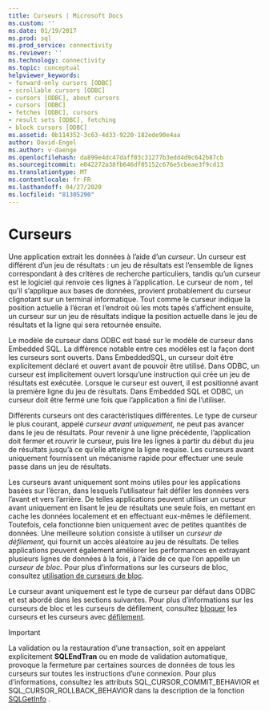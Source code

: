 ```yaml
---
title: Curseurs | Microsoft Docs
ms.custom: ''
ms.date: 01/19/2017
ms.prod: sql
ms.prod_service: connectivity
ms.reviewer: ''
ms.technology: connectivity
ms.topic: conceptual
helpviewer_keywords:
- forward-only cursors [ODBC]
- scrollable cursors [ODBC]
- cursors [ODBC], about cursors
- cursors [ODBC]
- fetches [ODBC], cursors
- result sets [ODBC], fetching
- block cursors [ODBC]
ms.assetid: 0b114352-3c63-4d33-9220-182ede90e4aa
author: David-Engel
ms.author: v-daenge
ms.openlocfilehash: da899e4dc47daff03c31277b3edd4d9c642b87cb
ms.sourcegitcommit: e042272a38fb646df05152c676e5cbeae3f9cd13
ms.translationtype: MT
ms.contentlocale: fr-FR
ms.lasthandoff: 04/27/2020
ms.locfileid: "81305290"
---
```

# <a name="cursors"></a>Curseurs
Une application extrait les données à l’aide d’un *curseur*. Un curseur est différent d’un jeu de résultats : un jeu de résultats est l’ensemble de lignes correspondant à des critères de recherche particuliers, tandis qu’un curseur est le logiciel qui renvoie ces lignes à l’application. Le curseur de nom *,* tel qu’il s’applique aux bases de données, provient probablement du curseur clignotant sur un terminal informatique. Tout comme le curseur indique la position actuelle à l’écran et l’endroit où les mots tapés s’affichent ensuite, un curseur sur un jeu de résultats indique la position actuelle dans le jeu de résultats et la ligne qui sera retournée ensuite.  
  
 Le modèle de curseur dans ODBC est basé sur le modèle de curseur dans Embedded SQL. La différence notable entre ces modèles est la façon dont les curseurs sont ouverts. Dans EmbeddedSQL, un curseur doit être explicitement déclaré et ouvert avant de pouvoir être utilisé. Dans ODBC, un curseur est implicitement ouvert lorsqu’une instruction qui crée un jeu de résultats est exécutée. Lorsque le curseur est ouvert, il est positionné avant la première ligne du jeu de résultats. Dans Embedded SQL et ODBC, un curseur doit être fermé une fois que l’application a fini de l’utiliser.  
  
 Différents curseurs ont des caractéristiques différentes. Le type de curseur le plus courant, appelé *curseur avant uniquement,* ne peut pas avancer dans le jeu de résultats. Pour revenir à une ligne précédente, l’application doit fermer et rouvrir le curseur, puis lire les lignes à partir du début du jeu de résultats jusqu’à ce qu’elle atteigne la ligne requise. Les curseurs avant uniquement fournissent un mécanisme rapide pour effectuer une seule passe dans un jeu de résultats.  
  
 Les curseurs avant uniquement sont moins utiles pour les applications basées sur l’écran, dans lesquels l’utilisateur fait défiler les données vers l’avant et vers l’arrière. De telles applications peuvent utiliser un curseur avant uniquement en lisant le jeu de résultats une seule fois, en mettant en cache les données localement et en effectuant eux-mêmes le défilement. Toutefois, cela fonctionne bien uniquement avec de petites quantités de données. Une meilleure solution consiste à utiliser un *curseur de défilement,* qui fournit un accès aléatoire au jeu de résultats. De telles applications peuvent également améliorer les performances en extrayant plusieurs lignes de données à la fois, à l’aide de ce que l’on appelle un *curseur de bloc.* Pour plus d’informations sur les curseurs de bloc, consultez [utilisation de curseurs de bloc](../../../odbc/reference/develop-app/using-block-cursors.md).  
  
 Le curseur avant uniquement est le type de curseur par défaut dans ODBC et est abordé dans les sections suivantes. Pour plus d’informations sur les curseurs de bloc et les curseurs de défilement, consultez [bloquer](../../../odbc/reference/develop-app/block-cursors.md) les curseurs et les curseurs avec [défilement](../../../odbc/reference/develop-app/scrollable-cursors.md).  
  
> [!IMPORTANT]  
>  La validation ou la restauration d’une transaction, soit en appelant explicitement **SQLEndTran** ou en mode de validation automatique, provoque la fermeture par certaines sources de données de tous les curseurs sur toutes les instructions d’une connexion. Pour plus d’informations, consultez les attributs SQL_CURSOR_COMMIT_BEHAVIOR et SQL_CURSOR_ROLLBACK_BEHAVIOR dans la description de la fonction [SQLGetInfo](../../../odbc/reference/syntax/sqlgetinfo-function.md) .
